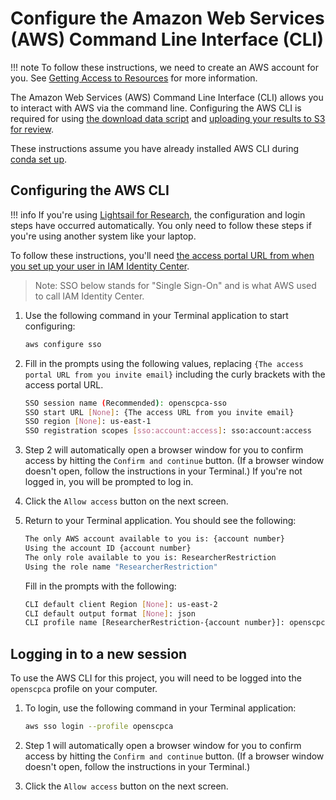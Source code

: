 # Configure the Amazon Web Services (AWS) Command Line Interface (CLI)

!!! note
    To follow these instructions, we need to create an AWS account for you.
    See [Getting Access to Resources](../../getting-started/accessing-resources/index.md) for more information.

The Amazon Web Services (AWS) Command Line Interface (CLI) allows you to interact with AWS via the command line.
Configuring the AWS CLI is required for using [the download data script](../../getting-started/accessing-resources/getting-access-to-data.md#using-the-download-data-script) and [uploading your results to S3 for review](../../software-platforms/aws/working-with-s3-buckets.md#syncing-your-results-to-s3).

These instructions assume you have already installed AWS CLI during [conda set up](setup-conda.md#set-up-conda).


## Configuring the AWS CLI

!!! info
    If you're using [Lightsail for Research](../../software-platforms/aws/index.md#lsfr-virtual-computing-with-aws), the configuration and login steps have occurred automatically.
    You only need to follow these steps if you're using another system like your laptop.

To follow these instructions, you'll need [the access portal URL from when you set up your user in IAM Identity Center](../../software-platforms/aws/joining-aws.md).
> Note: SSO below stands for "Single Sign-On" and is what AWS used to call IAM Identity Center.


1. Use the following command in your Terminal application to start configuring:

    ```sh
    aws configure sso
    ```

1. Fill in the prompts using the following values, replacing `{The access portal URL from you invite email}` including the curly brackets with the access portal URL.

    ```{.sh .no-copy}
    SSO session name (Recommended): openscpca-sso
    SSO start URL [None]: {The access URL from you invite email}
    SSO region [None]: us-east-1
    SSO registration scopes [sso:account:access]: sso:account:access
    ```

1. Step 2 will automatically open a browser window for you to confirm access by hitting the `Confirm and continue` button.
(If a browser window doesn't open, follow the instructions in your Terminal.)
If you're not logged in, you will be prompted to log in.

1. Click the `Allow access` button on the next screen.

1. Return to your Terminal application.
You should see the following:

    ```{.sh .no-copy}
    The only AWS account available to you is: {account number}
    Using the account ID {account number}
    The only role available to you is: ResearcherRestriction
    Using the role name "ResearcherRestriction"
    ```

    Fill in the prompts with the following:

    ```{.sh .no-copy}
    CLI default client Region [None]: us-east-2
    CLI default output format [None]: json
    CLI profile name [ResearcherRestriction-{account number}]: openscpca
    ```

## Logging in to a new session

To use the AWS CLI for this project, you will need to be logged into the `openscpca` profile on your computer.

1. To login, use the following command in your Terminal application:

    ```sh
    aws sso login --profile openscpca
    ```

1. Step 1 will automatically open a browser window for you to confirm access by hitting the `Confirm and continue` button.
(If a browser window doesn't open, follow the instructions in your Terminal.)

1. Click the `Allow access` button on the next screen.
